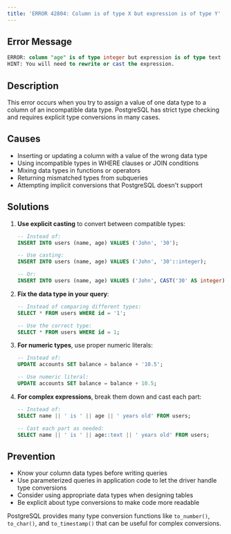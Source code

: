 ```yaml
---
title: 'ERROR 42804: Column is of type X but expression is of type Y'
---
```


## Error Message

```sql
ERROR: column "age" is of type integer but expression is of type text
HINT: You will need to rewrite or cast the expression.
```

## Description

This error occurs when you try to assign a value of one data type to a column of an incompatible data type. PostgreSQL has strict type checking and requires explicit type conversions in many cases.

## Causes

- Inserting or updating a column with a value of the wrong data type
- Using incompatible types in WHERE clauses or JOIN conditions
- Mixing data types in functions or operators
- Returning mismatched types from subqueries
- Attempting implicit conversions that PostgreSQL doesn't support

## Solutions

1. **Use explicit casting** to convert between compatible types:

   ```sql
   -- Instead of:
   INSERT INTO users (name, age) VALUES ('John', '30');

   -- Use casting:
   INSERT INTO users (name, age) VALUES ('John', '30'::integer);

   -- Or:
   INSERT INTO users (name, age) VALUES ('John', CAST('30' AS integer));
   ```

2. **Fix the data type in your query**:

   ```sql
   -- Instead of comparing different types:
   SELECT * FROM users WHERE id = '1';

   -- Use the correct type:
   SELECT * FROM users WHERE id = 1;
   ```

3. **For numeric types**, use proper numeric literals:

   ```sql
   -- Instead of:
   UPDATE accounts SET balance = balance + '10.5';

   -- Use numeric literal:
   UPDATE accounts SET balance = balance + 10.5;
   ```

4. **For complex expressions**, break them down and cast each part:

   ```sql
   -- Instead of:
   SELECT name || ' is ' || age || ' years old' FROM users;

   -- Cast each part as needed:
   SELECT name || ' is ' || age::text || ' years old' FROM users;
   ```

## Prevention

- Know your column data types before writing queries
- Use parameterized queries in application code to let the driver handle type conversions
- Consider using appropriate data types when designing tables
- Be explicit about type conversions to make code more readable

<HintBlock type="info">

PostgreSQL provides many type conversion functions like `to_number()`, `to_char()`, and `to_timestamp()` that can be useful for complex conversions.

</HintBlock>
